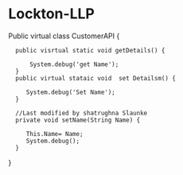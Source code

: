 # Lockton-LLP

Public virtual class CustomerAPI  {

      public visrtual static void getDetails() {
         
          System.debug('get Name');
      }
      public virtual stataic void  set Detailsm() {
      
         System.debug('Set Name');
      }
      
      //Last modified by shatrughna Slaunke
      private void setName(String Name) {
         
         This.Name= Name;
         System.debug();
      }
}


